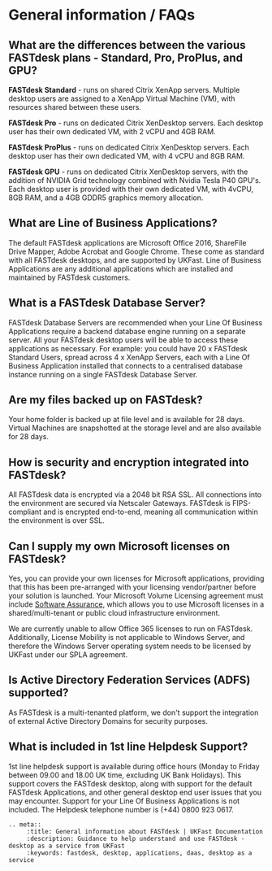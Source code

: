 # General information / FAQs

## What are the differences between the various FASTdesk plans - Standard, Pro, ProPlus, and GPU?

**FASTdesk Standard** - runs on shared Citrix XenApp servers.  Multiple desktop users are assigned to a XenApp Virtual Machine (VM), with resources shared between these users.

**FASTdesk Pro** - runs on dedicated Citrix XenDesktop servers. Each desktop user has their own dedicated VM, with 2 vCPU and 4GB RAM.

**FASTdesk ProPlus** - runs on dedicated Citrix XenDesktop servers. Each desktop user has their own dedicated VM, with 4 vCPU and 8GB RAM.

**FASTdesk GPU** - runs on dedicated Citrix XenDesktop servers, with the addition of NVIDIA Grid technology combined with Nvidia Tesla P40 GPU's. Each desktop user is provided with their own dedicated VM, with 4vCPU, 8GB RAM, and a 4GB GDDR5 graphics memory allocation.

## What are Line of Business Applications?

The default FASTdesk applications are Microsoft Office 2016, ShareFile Drive Mapper, Adobe Acrobat and Google Chrome.  These come as standard with all FASTdesk desktops, and are supported by UKFast.  Line of Business Applications are any additional applications which are installed and maintained by FASTdesk customers.

## What is a FASTdesk Database Server?

FASTdesk Database Servers are recommended when your Line Of Business Applications require a backend database engine running on a separate server.  All your FASTdesk desktop users will be able to access these applications as necessary. For example: you could have 20 x FASTdesk Standard Users, spread across 4 x XenApp Servers, each with a Line Of Business Application installed that connects to a centralised database instance running on a single FASTdesk Database Server.

## Are my files backed up on FASTdesk?

Your home folder is backed up at file level and is available for 28 days. Virtual Machines are snapshotted at the storage level and are also available for 28 days.

## How is security and encryption integrated into FASTdesk?

All FASTdesk data is encrypted via a 2048 bit RSA SSL. All connections into the environment are secured via Netscaler Gateways. FASTdesk is FIPS-compliant and is encrypted end-to-end, meaning all communication within the environment is over SSL.

## Can I supply my own Microsoft licenses on FASTdesk?

Yes, you can provide your own licenses for Microsoft applications, providing that this has been pre-arranged with your licensing vendor/partner before your solution is launched.  Your Microsoft Volume Licensing agreement must include [Software Assurance](https://www.microsoft.com/en-us/licensing/licensing-programs/software-assurance-default.aspx), which allows you to use Microsoft licenses in a shared/multi-tenant or public cloud infrastructure environment.

We are currently unable to allow Office 365 licenses to run on FASTdesk. Additionally, License Mobility is not applicable to Windows Server, and therefore the Windows Server operating system needs to be licensed by UKFast under our SPLA agreement.

## Is Active Directory Federation Services (ADFS) supported?

As FASTdesk is a multi-tenanted platform, we don't support the integration of external Active Directory Domains for security purposes.

## What is included in 1st line Helpdesk Support?

1st line helpdesk support is available during office hours (Monday to Friday between 09.00 and 18.00 UK time, excluding UK Bank Holidays). This support covers the FASTdesk desktop, along with support for the default FASTdesk Applications, and other general desktop end user issues that you may encounter. Support for your Line Of Business Applications is not included. The Helpdesk telephone number is (+44) 0800 923 0617.


```eval_rst
.. meta::
     :title: General information about FASTdesk | UKFast Documentation
     :description: Guidance to help understand and use FASTdesk - desktop as a service from UKFast
     :keywords: fastdesk, desktop, applications, daas, desktop as a service
```
